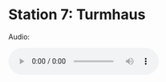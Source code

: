 
# Station 7: Turmhaus

Audio: 

<audio controls>
  <source src="https://github.com/kipppunkte/kipppunkte/raw/gh-pages/assets/7_Turmhaus.mp3" type="audio/mpeg">
  Your browser does not support the audio tag.
</audio>
